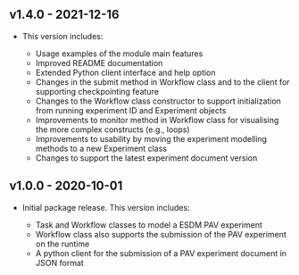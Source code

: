 v1.4.0 - 2021-12-16
-------------------

- This version includes:

  - Usage examples of the module main features
  - Improved README documentation
  - Extended Python client interface and help option
  - Changes in the submit method in Workflow class and to the client for supporting checkpointing feature
  - Changes to the Workflow class constructor to support initialization from running experiment ID and Experiment objects
  - Improvements to monitor method in Workflow class for visualising the more complex constructs (e.g., loops)
  - Improvements to usability by moving the experiment modelling methods to a new Experiment class
  - Changes to support the latest experiment document version


v1.0.0 - 2020-10-01
-------------------

- Initial package release. This version includes:

  - Task and Workflow classes to model a ESDM PAV experiment
  - Workflow class also supports the submission of the PAV experiment on the runtime
  - A python client for the submission of a PAV experiment document in JSON format


